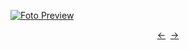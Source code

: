 [![Foto Preview](preview/repo-31.avif)](https://mySuperCoolProjects.github.io/repo-31)

<div align="center" style="display: flex; justify-content: center;">
  <a  href="https://github.com/mySuperCoolProjects/repo-31" target="_blank">&#8592;</a>
  &nbsp;&nbsp;
  <a  href="https://github.com/mySuperCoolProjects/repo-31" target="_blank">&#8594;</a>
</div>
